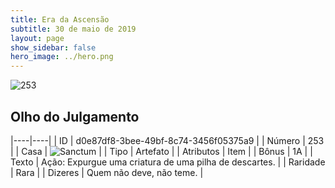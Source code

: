 ```yaml
---
title: Era da Ascensão
subtitle: 30 de maio de 2019
layout: page
show_sidebar: false
hero_image: ../hero.png
---
```


![253](https://cdn.keyforgegame.com/media/card_front/pt/435_253_R39WP25GXM2H_pt.png)

## Olho do Julgamento

|----|----|
| ID | d0e87df8-3bee-49bf-8c74-3456f05375a9 |
| Número | 253 |
| Casa | ![Sanctum](https://archonarcana.com/images/thumb/c/c7/Sanctum.png/22px-Sanctum.png "Santuário") |
| Tipo | Artefato |
| Atributos | Item |
| Bônus | 1A |
| Texto | Ação: Expurgue uma criatura de uma pilha de descartes. |
| Raridade | Rara |
| Dizeres | Quem não deve, não teme. |
